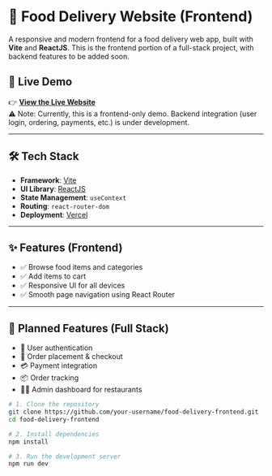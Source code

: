 # 🍕 Food Delivery Website (Frontend)

A responsive and modern frontend for a food delivery web app, built with **Vite** and **ReactJS**. This is the frontend portion of a full-stack project, with backend features to be added soon.

## 🚀 Live Demo

👉 [**View the Live Website**](https://food-delivery-dotdq4d63-vnguyen243s-projects.vercel.app/)  
⚠️ Note: Currently, this is a frontend-only demo. Backend integration (user login, ordering, payments, etc.) is under development.

---

## 🛠️ Tech Stack

- **Framework**: [Vite](https://vitejs.dev/)
- **UI Library**: [ReactJS](https://reactjs.org/)
- **State Management**: `useContext`
- **Routing**: `react-router-dom`
- **Deployment**: [Vercel](https://vercel.com/)

---

## ✨ Features (Frontend)

- ✅ Browse food items and categories  
- ✅ Add items to cart  
- ✅ Responsive UI for all devices  
- ✅ Smooth page navigation using React Router

---

## 🔮 Planned Features (Full Stack)

- 🔐 User authentication  
- 🛒 Order placement & checkout  
- 💳 Payment integration  
- 📦 Order tracking  
- 🧑‍🍳 Admin dashboard for restaurants

```bash
# 1. Clone the repository
git clone https://github.com/your-username/food-delivery-frontend.git
cd food-delivery-frontend

# 2. Install dependencies
npm install

# 3. Run the development server
npm run dev

